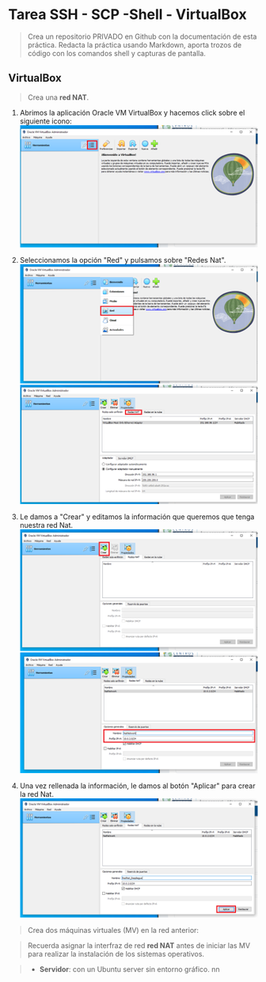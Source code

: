 # Tarea SSH - SCP -Shell - VirtualBox

> Crea un repositorio PRIVADO en Github con la documentación de esta práctica. Redacta la práctica usando Markdown, aporta trozos de código con los comandos shell y capturas de pantalla.

## VirtualBox
> Crea una **red NAT**.
1. Abrimos la aplicación Oracle VM VirtualBox y hacemos click sobre el siguiente icono:
![](/img/Imagen_1.PNG)

2. Seleccionamos la opción "Red" y pulsamos sobre "Redes Nat".
![](/img/Imagen_2.png)
![](/img/Imagen_3.PNG)

3. Le damos a "Crear" y editamos la información que queremos que tenga nuestra red Nat.
![](/img/Imagen_4.PNG)
![](/img/Imagen_5.PNG)

4. Una vez rellenada la información, le damos al botón "Aplicar" para crear la red Nat.
![](/img/Imagen_6.PNG)


> Crea dos máquinas virtuales (MV) en la red anterior:

> Recuerda asignar la interfraz de red  **red NAT** antes de iniciar las MV para realizar la instalación de los
sistemas operativos.

> * **Servidor**: con un Ubuntu server sin entorno gráfico. nn

